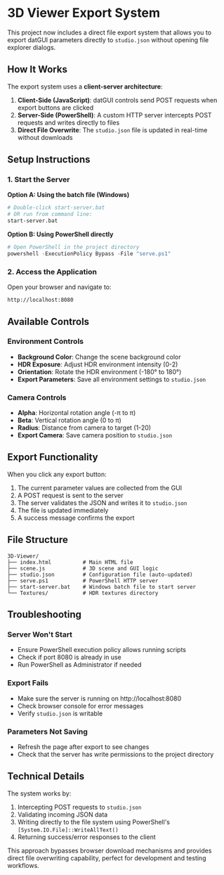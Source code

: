# 3D Viewer Export System

This project now includes a direct file export system that allows you to export datGUI parameters directly to `studio.json` without opening file explorer dialogs.

## How It Works

The export system uses a **client-server architecture**:

1. **Client-Side (JavaScript)**: datGUI controls send POST requests when export buttons are clicked
2. **Server-Side (PowerShell)**: A custom HTTP server intercepts POST requests and writes directly to files
3. **Direct File Overwrite**: The `studio.json` file is updated in real-time without downloads

## Setup Instructions

### 1. Start the Server

**Option A: Using the batch file (Windows)**
```bash
# Double-click start-server.bat
# OR run from command line:
start-server.bat
```

**Option B: Using PowerShell directly**
```powershell
# Open PowerShell in the project directory
powershell -ExecutionPolicy Bypass -File "serve.ps1"
```

### 2. Access the Application

Open your browser and navigate to:
```
http://localhost:8080
```

## Available Controls

### Environment Controls
- **Background Color**: Change the scene background color
- **HDR Exposure**: Adjust HDR environment intensity (0-2)
- **Orientation**: Rotate the HDR environment (-180° to 180°)
- **Export Parameters**: Save all environment settings to `studio.json`

### Camera Controls
- **Alpha**: Horizontal rotation angle (-π to π)
- **Beta**: Vertical rotation angle (0 to π)
- **Radius**: Distance from camera to target (1-20)
- **Export Camera**: Save camera position to `studio.json`

## Export Functionality

When you click any export button:

1. The current parameter values are collected from the GUI
2. A POST request is sent to the server
3. The server validates the JSON and writes it to `studio.json`
4. The file is updated immediately
5. A success message confirms the export

## File Structure

```
3D-Viewer/
├── index.html          # Main HTML file
├── scene.js            # 3D scene and GUI logic
├── studio.json         # Configuration file (auto-updated)
├── serve.ps1           # PowerShell HTTP server
├── start-server.bat    # Windows batch file to start server
└── Textures/           # HDR textures directory
```

## Troubleshooting

### Server Won't Start
- Ensure PowerShell execution policy allows running scripts
- Check if port 8080 is already in use
- Run PowerShell as Administrator if needed

### Export Fails
- Make sure the server is running on http://localhost:8080
- Check browser console for error messages
- Verify `studio.json` is writable

### Parameters Not Saving
- Refresh the page after export to see changes
- Check that the server has write permissions to the project directory

## Technical Details

The system works by:
1. Intercepting POST requests to `studio.json`
2. Validating incoming JSON data
3. Writing directly to the file system using PowerShell's `[System.IO.File]::WriteAllText()`
4. Returning success/error responses to the client

This approach bypasses browser download mechanisms and provides direct file overwriting capability, perfect for development and testing workflows.
